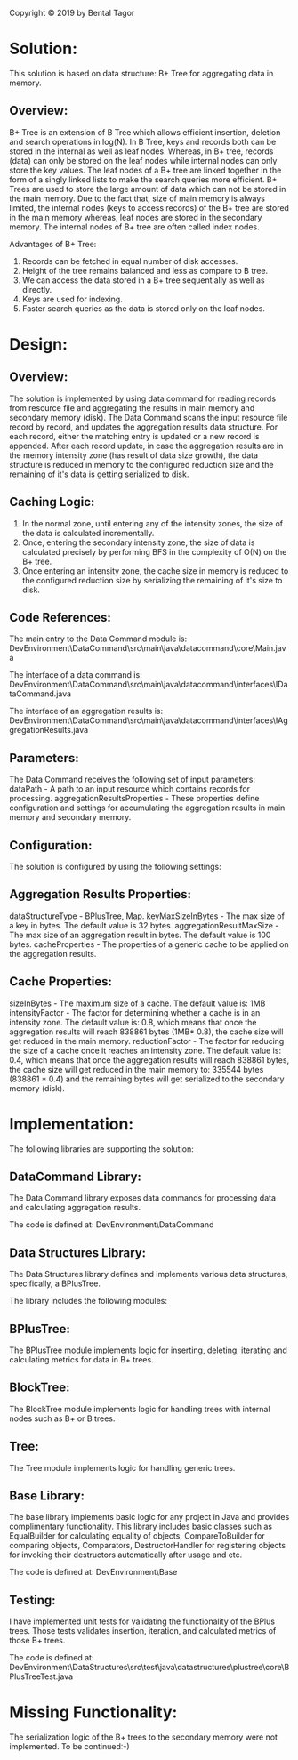 Copyright © 2019 by Bental Tagor

Solution:
=========

This solution is based on data structure: B+ Tree for aggregating data in memory.

Overview:
---------
B+ Tree is an extension of B Tree which allows efficient insertion, deletion and search operations in log(N). 
In B Tree, keys and records both can be stored in the internal as well as leaf nodes. Whereas, in B+ tree, 
records (data) can only be stored on the leaf nodes while internal nodes can only store the key values. 
The leaf nodes of a B+ tree are linked together in the form of a singly linked lists to make the search queries 
more efficient. 
B+ Trees are used to store the large amount of data which can not be stored in the main memory. 
Due to the fact that, size of main memory is always limited, the internal nodes (keys to access records) 
of the B+ tree are stored in the main memory whereas, leaf nodes are stored in the secondary memory.
The internal nodes of B+ tree are often called index nodes.

Advantages of B+ Tree: 
1. Records can be fetched in equal number of disk accesses. 
2. Height of the tree remains balanced and less as compare to B tree. 
3. We can access the data stored in a B+ tree sequentially as well as directly. 
4. Keys are used for indexing. 
5. Faster search queries as the data is stored only on the leaf nodes.


Design:
=======

Overview:
---------
The solution is implemented by using data command for reading records from resource file and aggregating 
the results in main memory and secondary memory (disk).
The Data Command scans the input resource file record by record, and updates the aggregation results data structure.
For each record, either the matching entry is updated or a new record is appended.
After each record update, in case the aggregation results are in the memory intensity zone 
(has result of data size growth), the data structure is reduced in memory to the configured reduction size and 
the remaining of it's data is getting serialized to disk.

Caching Logic:
--------------
1. In the normal zone, until entering any of the intensity zones, the size of the data is calculated 
incrementally.
2. Once, entering the secondary intensity zone, the size of data is calculated precisely by performing 
BFS in the complexity of O(N) on the B+ tree.
3. Once entering an intensity zone, the cache size in memory is reduced to the configured reduction size 
by serializing the remaining of it's size to disk. 


Code References:
----------------
The main entry to the Data Command module is:
DevEnvironment\DataCommand\src\main\java\datacommand\core\Main.java

The interface of a data command is:
DevEnvironment\DataCommand\src\main\java\datacommand\interfaces\IDataCommand.java

The interface of an aggregation results is: 
DevEnvironment\DataCommand\src\main\java\datacommand\interfaces\IAggregationResults.java

Parameters:
-----------
The Data Command receives the following set of input parameters:
dataPath - A path to an input resource which contains records for processing.
aggregationResultsProperties - These properties define configuration and settings for accumulating the 
aggregation results in main memory and secondary memory.

Configuration:
--------------
The solution is configured by using the following settings:

Aggregation Results Properties:
-------------------------------
dataStructureType - BPlusTree, Map.
keyMaxSizeInBytes - The max size of a key in bytes. The default value is 32 bytes.
aggregationResultMaxSize - The max size of an aggregation result in bytes. The default value is 100 bytes.
cacheProperties - The properties of a generic cache to be applied on the aggregation results.

Cache Properties:
-----------------
sizeInBytes - The maximum size of a cache. The default value is: 1MB
intensityFactor - The factor for determining whether a cache is in an intensity zone. The default value is: 0.8, 
which means that once the aggregation results will reach 838861 bytes (1MB* 0.8), the cache size will
 get reduced in the main memory.
reductionFactor - The factor for reducing the size of a cache once it reaches an intensity zone. 
The default value is: 0.4, which means that once the aggregation results will reach 838861 bytes, the cache size will 
get reduced in the main memory to: 335544 bytes (838861 * 0.4) and the remaining bytes will get serialized to the 
secondary memory (disk).

Implementation:
===============
The following libraries are supporting the solution:

DataCommand Library:
--------------------
The Data Command library exposes data commands for processing data and calculating aggregation results.

The code is defined at: DevEnvironment\DataCommand

Data Structures Library:
------------------------
The Data Structures library defines and implements various data structures, specifically, a BPlusTree.

The library includes the following modules:

BPlusTree:
----------
The BPlusTree module implements logic for inserting, deleting, iterating and calculating metrics for data in B+ trees.

BlockTree:
----------
The BlockTree module implements logic for handling trees with internal nodes such as B+ or B trees.

Tree:
----- 
The Tree module implements logic for handling generic trees.

Base Library:
------------- 
The base library implements basic logic for any project in Java and provides complimentary functionality.
This library includes basic classes such as EqualBuilder for calculating equality of objects, CompareToBuilder for
comparing objects, Comparators, DestructorHandler for registering objects for invoking their destructors automatically
 after usage and etc.    

The code is defined at: DevEnvironment\Base

Testing:
--------
I have implemented unit tests for validating the functionality of the BPlus trees.
Those tests validates insertion, iteration, and calculated metrics of those B+ trees.

The code is defined at: 
DevEnvironment\DataStructures\src\test\java\datastructures\plustree\core\BPlusTreeTest.java

Missing Functionality:
======================
The serialization logic of the B+ trees to the secondary memory were not implemented.
To be continued:-)
